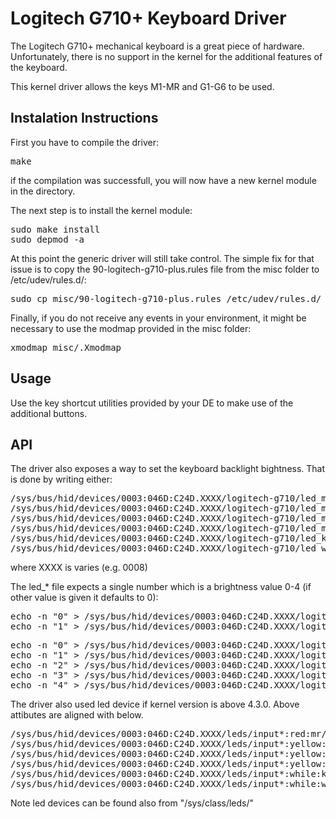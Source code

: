 Logitech G710+ Keyboard Driver
==========================

The Logitech G710+ mechanical keyboard is a great piece of hardware. Unfortunately, there is no support in the kernel for the additional features of the keyboard.

This kernel driver allows the keys M1-MR and G1-G6 to be used.


Instalation Instructions
-------------------------

First you have to compile the driver:
<pre>
make
</pre>

if the compilation was successfull, you will now have a new kernel module in the directory.

The next step is to install the kernel module:

<pre>
sudo make install
sudo depmod -a
</pre>

At this point the generic driver will still take control. The simple fix for that issue is to copy the 90-logitech-g710-plus.rules file from the misc folder to /etc/udev/rules.d/:

<pre>
sudo cp misc/90-logitech-g710-plus.rules /etc/udev/rules.d/
</pre>

Finally, if you do not receive any events in your environment, it might be necessary to use the modmap provided in the misc folder:

<pre>
xmodmap misc/.Xmodmap
</pre>


Usage
--------------------------
Use the key shortcut utilities provided by your DE to make use of the additional buttons.

API
--------------------------
The driver also exposes a way to set the keyboard backlight bightness. That is done by writing either:

<pre>
/sys/bus/hid/devices/0003:046D:C24D.XXXX/logitech-g710/led_m1
/sys/bus/hid/devices/0003:046D:C24D.XXXX/logitech-g710/led_m2
/sys/bus/hid/devices/0003:046D:C24D.XXXX/logitech-g710/led_m3
/sys/bus/hid/devices/0003:046D:C24D.XXXX/logitech-g710/led_mr
/sys/bus/hid/devices/0003:046D:C24D.XXXX/logitech-g710/led_keys
/sys/bus/hid/devices/0003:046D:C24D.XXXX/logitech-g710/led_wasd
</pre>

where XXXX is varies (e.g. 0008)

The led_* file expects a single number which is a brightness value 0-4 (if other value is given it defaults to 0):

<pre>
echo -n "0" > /sys/bus/hid/devices/0003:046D:C24D.XXXX/logitech-g710/led_m*  off
echo -n "1" > /sys/bus/hid/devices/0003:046D:C24D.XXXX/logitech-g710/led_m*  on
</pre>

<pre>
echo -n "0" > /sys/bus/hid/devices/0003:046D:C24D.XXXX/logitech-g710/led_(keys|wasd)  off
echo -n "1" > /sys/bus/hid/devices/0003:046D:C24D.XXXX/logitech-g710/led_(keys|wasd)  brightness 1
echo -n "2" > /sys/bus/hid/devices/0003:046D:C24D.XXXX/logitech-g710/led_(keys|wasd)  brightness 2
echo -n "3" > /sys/bus/hid/devices/0003:046D:C24D.XXXX/logitech-g710/led_(keys|wasd)  brightness 3
echo -n "4" > /sys/bus/hid/devices/0003:046D:C24D.XXXX/logitech-g710/led_(keys|wasd)  brightness 4 (FULL)
</pre>


The driver also used led device if kernel version is above 4.3.0. Above attibutes are aligned with below.

<pre>
/sys/bus/hid/devices/0003:046D:C24D.XXXX/leds/input*:red:mr/brightness
/sys/bus/hid/devices/0003:046D:C24D.XXXX/leds/input*:yellow:m1/brightness
/sys/bus/hid/devices/0003:046D:C24D.XXXX/leds/input*:yellow:m2/brightness
/sys/bus/hid/devices/0003:046D:C24D.XXXX/leds/input*:yellow:m3/brightness
/sys/bus/hid/devices/0003:046D:C24D.XXXX/leds/input*:while:keys/brightness
/sys/bus/hid/devices/0003:046D:C24D.XXXX/leds/input*:while:wasd/brightness
</pre>

Note led devices can be found also from "/sys/class/leds/"
